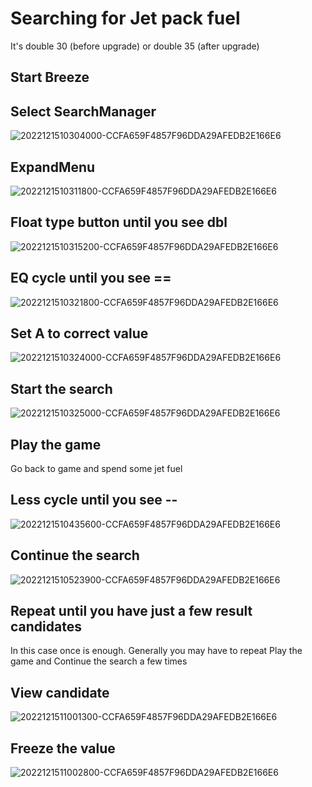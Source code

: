 # Searching for Jet pack fuel
It's double 30 (before upgrade) or double 35 (after upgrade)
## Start Breeze  
## Select SearchManager
![2022121510304000-CCFA659F4857F96DDA29AFEDB2E166E6](https://user-images.githubusercontent.com/68505331/207758946-417e75a3-faa9-49a1-a4f8-5a9f112b0976.jpg)
## ExpandMenu
![2022121510311800-CCFA659F4857F96DDA29AFEDB2E166E6](https://user-images.githubusercontent.com/68505331/207758968-371e95b5-490b-430b-abe2-21f91cba0825.jpg)
## Float type button until you see dbl 
![2022121510315200-CCFA659F4857F96DDA29AFEDB2E166E6](https://user-images.githubusercontent.com/68505331/207758978-e540ade5-4e80-4153-a71f-5f384ccae13b.jpg)
## EQ cycle until you see ==
![2022121510321800-CCFA659F4857F96DDA29AFEDB2E166E6](https://user-images.githubusercontent.com/68505331/207759000-0806e01f-6099-4c38-b57e-94914ade3539.jpg)
## Set A to correct value
![2022121510324000-CCFA659F4857F96DDA29AFEDB2E166E6](https://user-images.githubusercontent.com/68505331/207759624-3c807822-79ac-4db1-97c5-520179759229.jpg)
## Start the search
![2022121510325000-CCFA659F4857F96DDA29AFEDB2E166E6](https://user-images.githubusercontent.com/68505331/207759724-5c54b1ff-0aab-4dc6-99f5-4406d0389aef.jpg)
## Play the game
Go back to game and spend some jet fuel
## Less cycle until you see --
![2022121510435600-CCFA659F4857F96DDA29AFEDB2E166E6](https://user-images.githubusercontent.com/68505331/207760312-faef0c6d-decf-47b8-8861-914715ba73d5.jpg)
## Continue the search
![2022121510523900-CCFA659F4857F96DDA29AFEDB2E166E6](https://user-images.githubusercontent.com/68505331/207761323-8ba6f7de-9b1a-4b43-9ed3-f6a4e3fa0d2f.jpg)
## Repeat until you have just a few result candidates
In this case once is enough. Generally you may have to repeat Play the game and Continue the search a few times
## View candidate
![2022121511001300-CCFA659F4857F96DDA29AFEDB2E166E6](https://user-images.githubusercontent.com/68505331/207762389-095a6051-e0ab-4cf3-952c-d99f93bdd601.jpg)
## Freeze the value
![2022121511002800-CCFA659F4857F96DDA29AFEDB2E166E6](https://user-images.githubusercontent.com/68505331/207762399-47b195e9-2831-4c8b-b210-7d4ef236a367.jpg)
